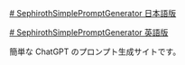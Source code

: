 [# SephirothSimplePromptGenerator 日本語版](https://uni928.github.io/SephirothSimplePromptGenerator/)

[# SephirothSimplePromptGenerator 英語版](https://uni928.github.io/SephirothSimplePromptGenerator/index2.html)

簡単な ChatGPT のプロンプト生成サイトです。
